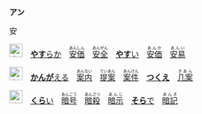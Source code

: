 **アン**

<span class="h1">安</span>

<img src="https://glyphwiki.org/glyph/u5b89.svg" width="24" height="24" alt="安">　[**やす**らか](https://jisho.org/search/やすらか)　<ins>[<ruby>安価<rt>あんしん</rt></ruby>](https://jisho.org/search/安心)</ins>　<ins>[<ruby>安全<rt>あんぜん</rt></ruby>](https://jisho.org/search/安全)</ins>　<ins>[**やす**い](https://jisho.org/search/やすらか)</ins>　[<ruby>安価<rt>あんか</rt></ruby>](https://jisho.org/search/安価)　[<ruby>安易<rt>あんい</rt></ruby>](https://jisho.org/search/安易)

<img src="https://glyphwiki.org/glyph/u6848.svg" width="24" height="24" alt="案">　[**かんが**える](https://jisho.org/search/かんがえる)　<ins>[<ruby>案内<rt>あんない</rt></ruby>](https://jisho.org/search/案内)</ins>　[<ruby>提案<rt>ていあん</rt></ruby>](https://jisho.org/search/提案)　[<ruby>案件<rt>あんけん</rt></ruby>](https://jisho.org/search/案件)　[**つくえ**](https://jisho.org/search/かんがえる)　[<ruby>几案<rt>きあん</rt></ruby>](https://jisho.org/search/几案)

<img src="https://glyphwiki.org/glyph/u6697.svg" width="24" height="24" alt="暗">　[**くら**い](https://jisho.org/search/暗い)　<ins>[<ruby>暗号<rt>あんごう</rt></ruby>](https://jisho.org/search/暗号)</ins>　[<ruby>暗殺<rt>あんさつ</rt></ruby>](https://jisho.org/search/提案)　[<ruby>暗示<rt>あんじ</rt></ruby>](https://jisho.org/search/暗示)　[**そら**で](https://jisho.org/search/空で)　[<ruby>暗記<rt>あんき</rt></ruby>](https://jisho.org/search/暗記)
